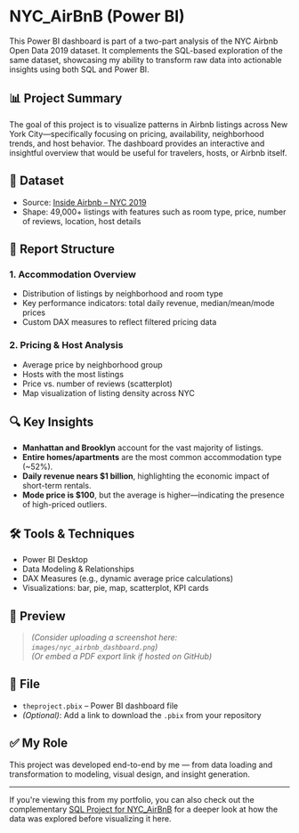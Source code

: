 # NYC_AirBnB (Power BI)

This Power BI dashboard is part of a two-part analysis of the NYC Airbnb Open Data 2019 dataset. It complements the SQL-based exploration of the same dataset, showcasing my ability to transform raw data into actionable insights using both SQL and Power BI.

## 📊 Project Summary

The goal of this project is to visualize patterns in Airbnb listings across New York City—specifically focusing on pricing, availability, neighborhood trends, and host behavior. The dashboard provides an interactive and insightful overview that would be useful for travelers, hosts, or Airbnb itself.

## 📁 Dataset

- Source: [Inside Airbnb – NYC 2019](http://insideairbnb.com/get-the-data.html)
- Shape: 49,000+ listings with features such as room type, price, number of reviews, location, host details

## 📄 Report Structure

### 1. **Accommodation Overview**
- Distribution of listings by neighborhood and room type
- Key performance indicators: total daily revenue, median/mean/mode prices
- Custom DAX measures to reflect filtered pricing data

### 2. **Pricing & Host Analysis**
- Average price by neighborhood group
- Hosts with the most listings
- Price vs. number of reviews (scatterplot)
- Map visualization of listing density across NYC

## 🔍 Key Insights

- **Manhattan and Brooklyn** account for the vast majority of listings.
- **Entire homes/apartments** are the most common accommodation type (~52%).
- **Daily revenue nears $1 billion**, highlighting the economic impact of short-term rentals.
- **Mode price is $100**, but the average is higher—indicating the presence of high-priced outliers.

## 🛠️ Tools & Techniques

- Power BI Desktop  
- Data Modeling & Relationships  
- DAX Measures (e.g., dynamic average price calculations)  
- Visualizations: bar, pie, map, scatterplot, KPI cards  

## 📸 Preview

> *(Consider uploading a screenshot here: `images/nyc_airbnb_dashboard.png`)*  
> *(Or embed a PDF export link if hosted on GitHub)*

## 📂 File

- `theproject.pbix` – Power BI dashboard file  
- *(Optional)*: Add a link to download the `.pbix` from your repository

## ✅ My Role

This project was developed end-to-end by me — from data loading and transformation to modeling, visual design, and insight generation.

---

If you're viewing this from my portfolio, you can also check out the complementary [SQL Project for NYC_AirBnB](link-to-sql-readme) for a deeper look at how the data was explored before visualizing it here.
